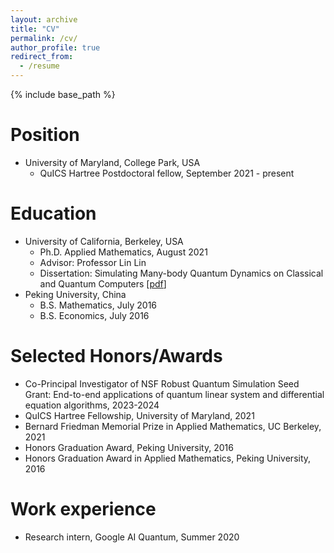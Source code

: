 ```yaml
---
layout: archive
title: "CV"
permalink: /cv/
author_profile: true
redirect_from:
  - /resume
---
```


{% include base_path %}

Position
======
* University of Maryland, College Park, USA
  * QuICS Hartree Postdoctoral fellow, September 2021 - present

Education
======
* University of California, Berkeley, USA
  * Ph.D. Applied Mathematics, August 2021
  * Advisor: Professor Lin Lin
  * Dissertation: Simulating Many-body Quantum Dynamics on Classical and Quantum Computers [[pdf](http://dong-an.github.io/files/Dissertation-final.pdf)]
* Peking University, China
  * B.S. Mathematics, July 2016
  * B.S. Economics, July 2016
 
Selected Honors/Awards
======
* Co-Principal Investigator of NSF Robust Quantum Simulation Seed Grant: End-to-end applications of quantum linear system and differential equation algorithms, 2023-2024
* QuICS Hartree Fellowship, University of Maryland, 2021
* Bernard Friedman Memorial Prize in Applied Mathematics, UC Berkeley, 2021
* Honors Graduation Award, Peking University, 2016
* Honors Graduation Award in Applied Mathematics, Peking University, 2016

Work experience
======
* Research intern, Google AI Quantum, Summer 2020

